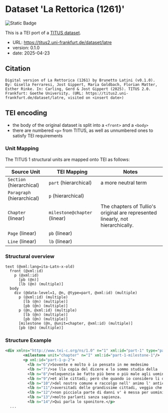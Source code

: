 # Dataset 'La Rettorica (1261)'

![Static Badge](https://img.shields.io/badge/TEI_validation-passing-green)

This is a TEI port of a [TITUS dataset](http://titus.uni-frankfurt.de/texte/etcs/ital/aital/latrett/latre.htm).

* URL: https://titus2.uni-frankfurt.de/dataset/latre
* version: 0.1.0
* date: 2025-04-23

## Citation
```text
Digital version of La Rettorica (1261) by Brunetto Latini (v0.1.0). By: Gisella Ferraresi, Jost Gippert, Maria Goldbach, Florian Matter, Esther Rinke. In: Carling, Gerd & Jost Gippert (2025). TITUS 2.0. Frankfurt: Goethe University. (URL: https://titus2.uni-frankfurt.de/dataset/latre, visited on <insert date>)
```

## TEI encoding
* the body of the original dataset is split into a ``<front>`` and a ``<body>``
* there are numbered ``<p>`` from TITUS, as well as unnumbered ones to satisfy TEI requirements

### Unit Mapping
The TITUS 1 structural units are mapped onto TEI as follows:

| Source Unit | TEI Mapping | Notes |
|-------------|-------------|-------|
| `Section` (hierarchical) | `part` (hierarchical) | a more neutral term |
| `Paragraph` (hierarchical) | `p` (hierarchical) |  |
| `Chapter` (linear) | `milestone@chapter` (linear) | The chapters of Tullio's original are represented linearly, not hierarchically. |
| `Page` (linear) | `pb` (linear) |  |
| `Line` (linear) | `lb` (linear) |  |

### Structural overview
```text
text (@xml:lang=ita-Latn-x-old)
  front (@xml:id)
    p (@xml:id)
      [pb (@n)]
      [lb (@n) (multiple)]
  body
    div (@data-level=1, @n, @type=part, @xml:id) (multiple)
      p (@xml:id) (multiple)
        [lb (@n) (multiple)]
        [pb (@n) (multiple)]
      p (@n, @xml:id) (multiple)
        [lb (@n) (multiple)]
        [pb (@n) (multiple)]
      [milestone (@n, @unit=chapter, @xml:id) (multiple)]
      [pb (@n) (multiple)]
```

### Structure Example

```xml
<div xmlns="http://www.tei-c.org/ns/1.0" n="1" xml:id="part-1" type="part" data-level="1">
        <milestone unit="chapter" n="I" xml:id="part-1-milestone-1"/>
        <p xml:id="part-1-p-2">
          <lb n="6"/>Sovente e molto ò io pensato in me medesimo
          <lb n="7"/>se lla copia del dicere e lo sommo studio della
          <lb n="8"/>eloquenzia àe fatto più bene o più male agli uomini
          <lb n="9"/>et alle cittadi; però che quando io considero li dannaggii
          <lb n="10"/>del nostro comune e raccolgo nell' animo l' antiche
          <lb n="11"/>aversitadi delle grandissime cittadi, veggio che
          <lb n="12"/>non picciola parte di danni v' è messa per uomini
          <lb n="13"/>molto parlanti sanza sapienza.
          <lb n="14"/>Qui parla lo sponitore.</p>
  ...
```
